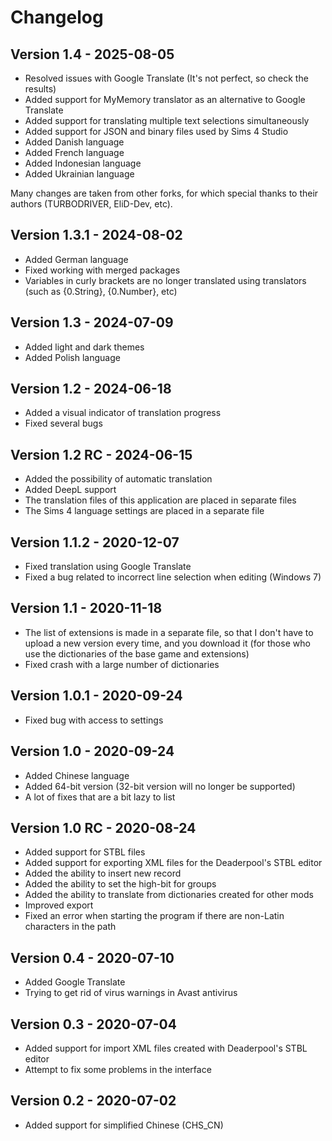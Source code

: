 # Changelog

## Version 1.4 - 2025-08-05

- Resolved issues with Google Translate (It's not perfect, so check the results)
- Added support for MyMemory translator as an alternative to Google Translate
- Added support for translating multiple text selections simultaneously
- Added support for JSON and binary files used by Sims 4 Studio
- Added Danish language
- Added French language
- Added Indonesian language
- Added Ukrainian language

Many changes are taken from other forks, for which special thanks to their authors (TURBODRIVER, EliD-Dev, etc).

## Version 1.3.1 - 2024-08-02

- Added German language
- Fixed working with merged packages
- Variables in curly brackets are no longer translated using translators (such as {0.String}, {0.Number}, etc)

## Version 1.3 - 2024-07-09

- Added light and dark themes
- Added Polish language

## Version 1.2 - 2024-06-18

- Added a visual indicator of translation progress
- Fixed several bugs

## Version 1.2 RC - 2024-06-15

- Added the possibility of automatic translation
- Added DeepL support
- The translation files of this application are placed in separate files
- The Sims 4 language settings are placed in a separate file

## Version 1.1.2 - 2020-12-07

- Fixed translation using Google Translate
- Fixed a bug related to incorrect line selection when editing (Windows 7)
  
## Version 1.1 - 2020-11-18

- The list of extensions is made in a separate file, so that I don't have to upload a new version every time, and you download it (for those who use the dictionaries of the base game and extensions)
- Fixed crash with a large number of dictionaries
  
## Version 1.0.1 - 2020-09-24

- Fixed bug with access to settings
  
## Version 1.0 - 2020-09-24

- Added Chinese language
- Аdded 64-bit version (32-bit version will no longer be supported)
- A lot of fixes that are a bit lazy to list
  
## Version 1.0 RC - 2020-08-24

- Added support for STBL files
- Added support for exporting XML files for the Deaderpool's STBL editor
- Added the ability to insert new record
- Added the ability to set the high-bit for groups
- Added the ability to translate from dictionaries created for other mods
- Improved export
- Fixed an error when starting the program if there are non-Latin characters in the path
  
## Version 0.4 - 2020-07-10

- Added Google Translate
- Trying to get rid of virus warnings in Avast antivirus
  
## Version 0.3 - 2020-07-04

- Added support for import XML files created with Deaderpool's STBL editor
- Attempt to fix some problems in the interface
  
## Version 0.2 - 2020-07-02

- Added support for simplified Chinese (CHS_CN)
